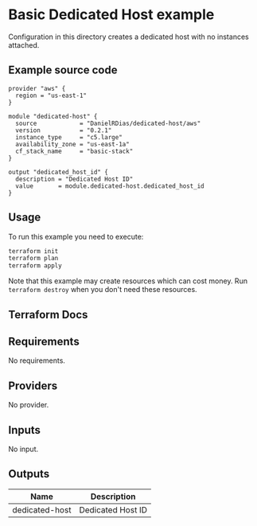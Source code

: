 # Basic Dedicated Host example

Configuration in this directory creates a dedicated host with no instances attached.

## Example source code

``` hcl
provider "aws" {
  region = "us-east-1"
}

module "dedicated-host" {
  source            = "DanielRDias/dedicated-host/aws"
  version           = "0.2.1"
  instance_type     = "c5.large"
  availability_zone = "us-east-1a"
  cf_stack_name     = "basic-stack"
}

output "dedicated_host_id" {
  description = "Dedicated Host ID"
  value       = module.dedicated-host.dedicated_host_id
}
```

## Usage

To run this example you need to execute:

```bash
terraform init
terraform plan
terraform apply
```

Note that this example may create resources which can cost money. Run `terraform destroy` when you don't need these resources.

## Terraform Docs

<!-- BEGINNING OF PRE-COMMIT-TERRAFORM DOCS HOOK -->
## Requirements

No requirements.

## Providers

No provider.

## Inputs

No input.

## Outputs

| Name | Description |
|------|-------------|
| dedicated-host | Dedicated Host ID |
<!-- END OF PRE-COMMIT-TERRAFORM DOCS HOOK -->
